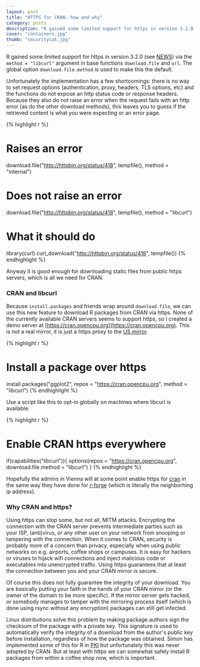 ```yaml
---
layout: post
title: "HTTPS for CRAN: how and why"
category: posts
description: "R gained some limited support for https in version 3.2.0. Because `install.packages` and friends wrap around `download.file`, we can use this new feature to download R packages from CRAN via https. Encrypting the connection with the CRAN server prevents intermediate parties such as your ISP, (anti)virus, or any other user on your network from snooping or tampering with the connection."
cover: "containers.jpg"
thumb: "securitycat.jpg"
---
```


R gained some limited support for https in version 3.2.0 (see [NEWS](http://cran.r-project.org/doc/manuals/r-release/NEWS.html)) via the `method = "libcurl"` argument in base functions `download.file` and `url`. The global option `download.file.method` is used to make this the default. 

Unfortunately the implementation has a few shortcomings: there is no way to set request options (authentication, proxy, headers, TLS options, etc) and the functions do not expose an http status code or response headers. Because they also do not raise an error when the request fails with an http error (as do the other download methods), this leaves you to guess if the retrieved content is what you were expecting or an error page. 

{% highlight r %}
# Raises an error
download.file("http://httpbin.org/status/418", tempfile(), method = "internal")

# Does not raise an error
download.file("http://httpbin.org/status/418", tempfile(), method = "libcurl")

# What it should do
library(curl)
curl_download("http://httpbin.org/status/418", tempfile())
{% endhighlight %}

Anyway it is good enough for downloading static files from public https servers, which is all we need for CRAN.

### CRAN and libcurl

Because `install.packages` and friends wrap around `download.file`, we can use this new feature to download R packages from CRAN via https. None of the currently available CRAN servers seems to support https, so I created a demo server at [https://cran.opencpu.org](https://cran.opencpu.org). This is not a real mirror, it is just a https proxy to the [US mirror](http://cran.us.r-project.org/).

{% highlight r %}
# Install a package over https
install.packages("ggplot2", repos = "https://cran.opencpu.org", method = "libcurl")
{% endhighlight %}

Use a script like this to opt-in globally on machines where libcurl is available:

{% highlight r %}
# Enable CRAN https everywhere
if(capabilities("libcurl")){
  options(repos = "https://cran.opencpu.org", download.file.method = "libcurl")
}
{% endhighlight %}

Hopefully the admins in Vienna will at some point enable https for [cran](https://cran.r-project.org/) in the same way they have done for [r-forge](https://r-forge.r-project.org/) (which is literally the neighborhing ip address).

### Why CRAN and https?

Using https can stop some, but not all, MITM attacks. Encrypting the connection with the CRAN server prevents intermediate parties such as your ISP, (anti)virus, or any other user on your network from snooping or tampering with the connection. When it comes to CRAN, security is probably more of a concern than privacy, especially when using public networks on e.g. airports, coffee shops or campuses. It is easy for hackers or viruses to hijack wifi connections and inject malicious code or executables into unencrypted traffic. Using https guarantees that at least the connection between you and your CRAN mirror is secure.

Of course this does not fully guarantee the integrity of your download. You are basically putting your faith in the hands of your CRAN mirror (or the owner of the domain to be more specific). If the mirror server gets hacked, or somebody manages to tamper with the mirroring process itself (which is done using rsync without any encryption) packages can still get infected. 

Linux distributions solve this problem by making package authors sign the checksum of the package with a private key. This signature is used to automatically verify the integrity of a download from the author's public key before installation, regardless of how the package was obtained. Simon has implemented some of this for R in [PKI](https://github.com/s-u/PKI) but unfortunately this was never adopted by CRAN. But at least with https we can somewhat safely install R packages from within a coffee shop now, which is important.
